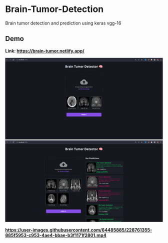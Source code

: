 # Brain-Tumor-Detection
Brain tumor detection and prediction using keras vgg-16

## Demo
  <b>Link:<b/> https://brain-tumor.netlify.app/
  <p>
  <img src="./Readme_resource/Image1.png" width="800" >
  <img src="./Readme_resource/Image2.png" width="800" >

https://user-images.githubusercontent.com/64485885/228761355-885f5953-c953-4ae4-bbae-b3f1171f2801.mp4
</p>


